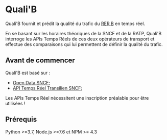# Quali'B

Quali'B fournit et prédit la qualité du trafic du [RER B](https://www.rerb-leblog.fr/) en temps réel.

En se basant sur les horaires théoriques de la SNCF et de la RATP, Quali'B interroge les APIs Temps Réels de ces deux opérateurs de transport et effectue des comparaisons qui lui permettent de définir la qualité du trafic.


## Avant de commencer

Quali'B est basé sur :

* [Open Data SNCF](https://ressources.data.sncf.com/explore/?sort=modified);
* [API Temps Réel Transilien SNCF](https://ressources.data.sncf.com/explore/dataset/api-temps-reel-transilien/);

Les APIs Temps Réel nécessitent une inscription préalable pour être utilisées !

## Prérequis

Python >=3.7, Node.js >=7.6 et NPM >= 4.3

